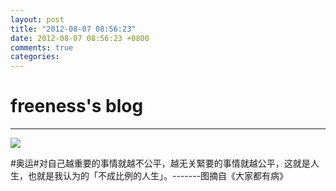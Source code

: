 ```yaml
---
layout: post
title: "2012-08-07 08:56:23"
date: 2012-08-07 08:56:23 +0800
comments: true
categories: 
---
```


# freeness's blog

----------

![](http://okqmqrbgo.bkt.clouddn.com/201208070856231.jpg)

>
\#奥运\#对自己越重要的事情就越不公平，越无关緊要的事情就越公平，这就是人生，也就是我认为的「不成比例的人生」。-------图摘自《大家都有病》